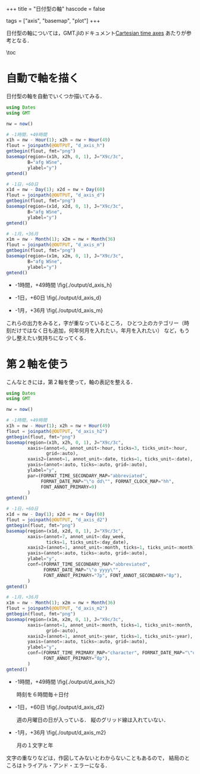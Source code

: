 +++
title = "日付型の軸"
hascode = false

tags = ["axis", "basemap", "plot"]
+++

日付型の軸については，GMT.jlのドキュメント[Cartesian time axes](https://www.generic-mapping-tools.org/GMTjl_doc/examples/frames/frames/#cartesian_time_axes/) あたりが参考となる．

\toc

# 自動で軸を描く

日付型の軸を自動でいくつか描いてみる．

```julia:./d_axis.jl
using Dates
using GMT

nw = now()

# -1時間，+49時間
x1h = nw - Hour(1); x2h = nw + Hour(49)
flout = joinpath(@OUTPUT, "d_axis_h")
gmtbegin(flout, fmt="png")
basemap(region=(x1h, x2h, 0, 1), J="X9c/3c", 
        B="afg WSne", 
        ylabel="y")
gmtend()

# -1日，+60日
x1d = nw - Day(1); x2d = nw + Day(60)
flout = joinpath(@OUTPUT, "d_axis_d")
gmtbegin(flout, fmt="png")
basemap(region=(x1d, x2d, 0, 1), J="X9c/3c", 
        B="afg WSne", 
        ylabel="y")
gmtend()

# -1月，+36月
x1m = nw - Month(1); x2m = nw + Month(36)
flout = joinpath(@OUTPUT, "d_axis_m")
gmtbegin(flout, fmt="png")
basemap(region=(x1m, x2m, 0, 1), J="X9c/3c", 
        B="afg WSne", 
        ylabel="y")
gmtend()
```

* -1時間，+49時間
\fig{./output/d_axis_h}

* -1日，+60日
\fig{./output/d_axis_d}


* -1月，+36月
\fig{./output/d_axis_m}

これらの出力をみると，字が重なっているところ，
ひとつ上のカテゴリー（時刻だけではなく日も追加，何年何月を入れたい，年月を入れたい）
など，もう少し整えたい気持ちになってくる．

# 第２軸を使う

こんなときには，第２軸を使って，軸の表記を整える．

```julia:./d_axis2.jl
using Dates
using GMT

nw = now()

# -1時間，+49時間
x1h = nw - Hour(1); x2h = nw + Hour(49)
flout = joinpath(@OUTPUT, "d_axis_h2")
gmtbegin(flout, fmt="png")
basemap(region=(x1h, x2h, 0, 1), J="X9c/3c", 
        xaxis=(annot=6, annot_unit=:hour, ticks=3, ticks_unit=:hour, 
               grid=:auto),
        xaxis2=(annot=1, annot_unit=:date, ticks=1, ticks_unit=:date),
        yaxis=(annot=:auto, ticks=:auto, grid=:auto),
        ylabel="y",
        par=(FORMAT_TIME_SECONDARY_MAP="abbreviated", 
             FORMAT_DATE_MAP="\"o dd\"", FORMAT_CLOCK_MAP="hh", 
             FONT_ANNOT_PRIMARY=9)
        )
gmtend()

# -1日，+60日
x1d = nw - Day(1); x2d = nw + Day(60)
flout = joinpath(@OUTPUT, "d_axis_d2")
gmtbegin(flout, fmt="png")
basemap(region=(x1d, x2d, 0, 1), J="X9c/3c", 
        xaxis=(annot=7, annot_unit=:day_week, 
               ticks=1, ticks_unit=:day_date),
        xaxis2=(annot=1, annot_unit=:month, ticks=1, ticks_unit=:month),
        yaxis=(annot=:auto, ticks=:auto, grid=:auto),
        ylabel="y", 
        conf=(FORMAT_TIME_SECONDARY_MAP="abbreviated", 
              FORMAT_DATE_MAP="\"o yyyy\"", 
              FONT_ANNOT_PRIMARY="7p", FONT_ANNOT_SECONDARY="8p"),
        )
gmtend()

# -1月，+36月
x1m = nw - Month(1); x2m = nw + Month(36)
flout = joinpath(@OUTPUT, "d_axis_m2")
gmtbegin(flout, fmt="png")
basemap(region=(x1m, x2m, 0, 1), J="X9c/3c", 
        xaxis=(annot=1, annot_unit=:month, ticks=1, ticks_unit=:month, 
               grid=:auto),
        xaxis2=(annot=1, annot_unit=:year, ticks=1, ticks_unit=:year),
        yaxis=(annot=:auto, ticks=:auto, grid=:auto),
        ylabel="y", 
        conf=(FORMAT_TIME_PRIMARY_MAP="character", FORMAT_DATE_MAP="\"o\"", 
              FONT_ANNOT_PRIMARY="8p"), 
        )
gmtend()
```

* -1時間，+49時間
\fig{./output/d_axis_h2}

　　時刻を６時間毎＋日付

* -1日，+60日
\fig{./output/d_axis_d2}

　　週の月曜日の日が入っている．
縦のグリッド線は入れていない．


* -1月，+36月
\fig{./output/d_axis_m2}

　　月の１文字と年

文字の重なりなどは，作図してみないとわからないこともあるので，
結局のところはトライアル・アンド・エラーになる．
